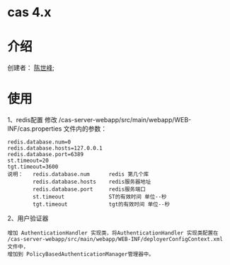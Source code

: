 # cas 4.x

# 介绍
创建者： [陈世峰](andy_chen314@163.com);

# 使用
1、redis配置
    修改 /cas-server-webapp/src/main/webapp/WEB-INF/cas.properties 文件内的参数：

    redis.database.num=0
    redis.database.hosts=127.0.0.1
    redis.database.port=6389
    st.timeout=20
    tgt.timeout=3600
    说明：   redis.database.num      redis 第几个库
            redis.database.hosts    redis服务器地址
            redis.database.port     redis服务端口
            st.timeout              ST的有效时间 单位--秒
            tgt.timeout             tgt的有效时间 单位--秒
       
2、用户验证器

    增加 AuthenticationHandler 实现类，将AuthenticationHandler 实现类配置在
    /cas-server-webapp/src/main/webapp/WEB-INF/deployerConfigContext.xml 文件中，
    增加到 PolicyBasedAuthenticationManager管理器中。

